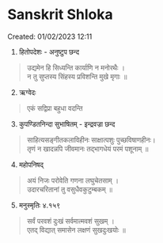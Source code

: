 # Sanskrit Shloka

Created: 01/02/2023 12:11

1. हितोपदेशः - अनुष्टुप छन्द
>  उद्यमेन हि सिध्यन्ति कार्याणि न मनोरथैः ।<br>न तु सुप्तस्य सिंहस्य प्रविशन्ति मुखे मृगाः ॥

2. ऋग्वेदः
>  एकं सद्विप्रा बहुधा वदन्ति

3. कुपण्डितनिन्दा सुभाषितम् - इन्द्रवज्रा छन्द
>  साहित्यसङ्गीतकलाविहीनः साक्षात्पशुः पुच्छविषाणहीनः। <br>तृणं न खादन्नपि जीवमानः तद्भागधेयं परमं पशूनाम् ॥

4. महोपनिषद्
>  अयं निजः परोवेति गणना लघुचेतसाम् ।<br>उदारचरितानां तु वसुधैवकुटुम्बकम् ॥

5. मनुस्मृतिः ४.१५९
>  सर्वं परवशं दुःखं सर्वमात्मवशं सुखम् ।<br>एतद् विद्यात् समासेन लक्षणं सुखदुःखयोः ॥